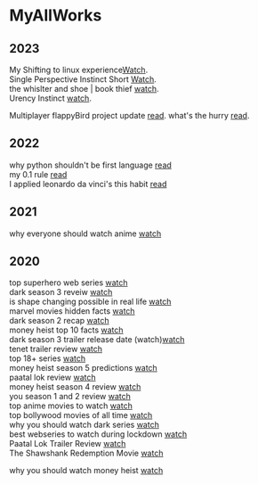 # MyAllWorks

## 2023
My Shifting to linux experience[Watch](https://youtu.be/WbTQ7R2_XWA).  
Single Perspective Instinct Short [Watch](https://youtube.com/shorts/n_ddkLncbyo?feature=share).  
the whislter and shoe | book thief [watch](https://youtu.be/kc2UMoApBXw).  
Urency Instinct [watch](https://youtu.be/sxvEiPR200w).  

Multiplayer flappyBird project update [read](https://mohitshrmma.hashnode.dev/project-update-multiplayer-flappy-bird).
what's the hurry [read](https://mohitshrmma.hashnode.dev/whats-the-hurry).

## 2022
why python shouldn't be first language [read](https://medium.com/@mformohit/why-python-should-not-be-you-first-language-761ca12b48ab)  
my 0.1 rule [read](https://medium.com/@mformohit/my-0-1-percent-rule-d3c22db69603)  
I applied leonardo da vinci's this habit [read](https://medium.com/@mformohit/i-applied-leonardo-da-vincis-this-habit-to-my-life-2097c969885)  

## 2021
why everyone should watch anime [watch](https://youtu.be/wKn4gkugoNY)  

## 2020
top superhero web series [watch](https://youtu.be/j3wsVO6XykA)  
dark season 3 reveiw [watch](https://youtu.be/dvfUdgIXhro)  
is shape changing possible in real life [watch](https://youtu.be/3nGjgwKh2Tw)   
marvel movies hidden facts [watch](https://youtu.be/eU8ZUZ27KUc)  
dark season 2 recap [watch](https://youtu.be/UWuz4Qcrwqc)  
money heist top 10 facts [watch](https://youtu.be/ETu_tXCYCpA)  
dark season 3 trailer release date (watch)[watch](https://youtu.be/TYv95F264xI)  
tenet trailer review [watch](https://youtu.be/IeIkizyowtg)  
top 18+ series [watch](https://youtu.be/q7nJY6lvuVg)  
money heist season 5 predictions [watch](https://youtu.be/5ERtUjQRdi8)  
paatal lok review [watch](https://youtu.be/D232ddjzgSc)  
money heist season 4 review [watch](https://youtu.be/gNUeyDuNbIA)  
you season 1 and 2 review [watch](https://youtu.be/tc6vw_RJAtU)   
top anime movies to watch [watch](https://youtu.be/s-XVLorWfbw)   
top bollywood movies of all time [watch](https://youtu.be/Zr-i7NCC-KE)  
why you should watch dark series [watch](https://youtu.be/5hGY-yTRLWQ)  
best webseries to watch during lockdown [watch](https://youtu.be/4lic83zYIjk)  
Paatal Lok Trailer Review [watch](https://youtu.be/XjqzmmGoTGM)  
The Shawshank Redemption Movie [watch](https://youtu.be/xVOegUXO53E)  

why you should watch money heist [watch](https://youtu.be/VJrov6-cGEg)  
